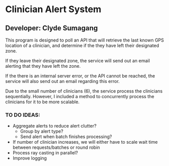 # Clinician Alert System
## Developer: Clyde Sumagang
This program is designed to poll an API that will retrieve the last known GPS location of a clinician, and determine if the they have left their designated zone. 

If they leave their designated zone, the service will send out an email alerting that they have left the zone.

If the there is an internal server error, or the API cannot be reached, the service will also send out an email regarding this error.

Due to the small number of clinicians (6), the service process the clinicians sequentially. However, I included a method to concurrently process the clinicians for it to be more scalable.

### TO DO IDEAS:
 - Aggregate alerts to reduce alert clutter?
    - Group by alert type?
    - Send alert when batch finishes processing?
 - If number of clinician increases, we will either have to scale wait time between requests/batches or round robin
 - Process ray casting in parallel?
 - Improve logging